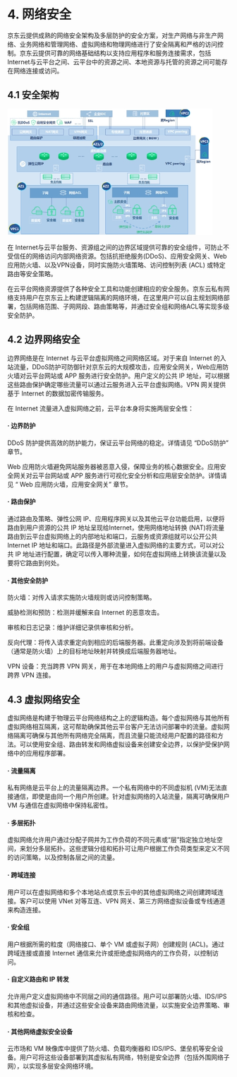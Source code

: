 # 4. 网络安全

京东云提供成熟的网络安全架构及多层防护的安全方案，对生产网络与非生产网络、业务网络和管理网络、虚拟网络和物理网络进行了安全隔离和严格的访问控制。京东云提供可靠的网络基础结构以支持应用程序和服务连接需求，包括Internet与云平台之间、云平台中的资源之间、本地资源与托管的资源之间可能存在网络连接或访问。

## 4.1 安全架构

![图 4 网络安全架构](../../../../image/Security-Information/internet.jpg)


在 Internet与云平台服务、资源组之间的边界区域提供可靠的安全组件，可防止不受信任的网络访问内部网络资源。包括抗拒绝服务(DDoS)、应用安全网关、Web应用防火墙、以及VPN设备，同时实施防火墙策略、访问控制列表 (ACL) 或特定路由等安全策略。

在云平台网络资源提供了各种安全工具和功能创建相应的安全服务。京东云私有网络支持用户在京东云上构建逻辑隔离的网络环境，在这里用户可以自主规划网络部署，包括网络范围、子网网段、路由策略等，并通过安全组和网络ACL等实现多级安全防护。

## 4.2 边界网络安全

边界网络是在 Internet 与云平台虚拟网络之间网络区域。对于来自 Internet 的入站流量，DDoS防护可防御针对京东云的大规模攻击，应用安全网关，Web应用防火墙对云平台网站或 APP 服务进行安全防护。用户定义的公共 IP 地址，可以根据这些路由保护确定哪些流量可以通过云服务进入云平台虚拟网络。VPN 网关提供基于 Internet 的数据加密传输服务。

在 Internet 流量进入虚拟网络之前，云平台本身将实施两层安全性：

#### · 边界防护

DDoS 防护提供高效的防护能力，保证云平台网络的稳定。详情请见 “DDoS防护” 章节。

Web 应用防火墙避免网站服务器被恶意入侵，保障业务的核心数据安全。应用安全网关对云平台网站或 APP 服务进行可视化安全分析和应用层安全防护。详情请见 “ Web 应用防火墙，应用安全网关” 章节。

#### · 路由保护

通过路由及策略、弹性公网 IP、应用程序网关以及其他云平台功能启用，以便将路由到用户资源的公共 IP 地址呈现给Internet，使用网络地址转换 (NAT)将流量路由到云平台虚拟网络上的内部地址和端口，云服务或资源组就可以公开公共Internet IP 地址和端口。此路径是外部流量进入虚拟网络的主要方式，可以对公共 IP 地址进行配置，确定可以传入哪种流量，如何在虚拟网络上转换该流量以及要将它路由到何处。

#### · 其他安全防护

防火墙：对传入请求实施防火墙规则或访问控制策略。

威胁检测和预防：检测并缓解来自 Internet 的恶意攻击。

审核和日志记录：维护详细记录供审核和分析。

反向代理：将传入请求重定向到相应的后端服务器。此重定向涉及到将前端设备（通常是防火墙）上的目标地址映射并转换成后端服务器地址。

VPN 设备：充当跨界 VPN 网关，用于在本地网络上的用户与虚拟网络之间进行跨界 VPN 连接。

## 4.3 虚拟网络安全

虚拟网络是构建于物理云平台网络结构之上的逻辑构造。每个虚拟网络与其他所有虚拟网络相互隔离，这可帮助确保其他云平台客户无法访问部署中的流量。虚拟网络隔离可确保与其他所有网络完全隔离，而且流量只能流经用户配置的路径和方法。可以使用安全组、路由转发和网络虚拟设备来创建安全边界，以保护受保护网络中的应用程序部署。

#### · 流量隔离

私有网络是云平台上的流量隔离边界。一个私有网络中的不同虚拟机 (VM)无法直接通信，即使是由同一个用户所创建。针对虚拟网络的入站流量，隔离可确保用户 VM 与通信在虚拟网络中保持私密性。

#### · 多层拓扑

虚拟网络允许用户通过分配子网并为工作负荷的不同元素或“层”指定独立地址空间，来划分多层拓扑。这些逻辑分组和拓扑可让用户根据工作负荷类型来定义不同的访问策略，以及控制各层之间的流量。

#### · 跨域连接

用户可以在虚拟网络和多个本地站点或京东云中的其他虚拟网络之间创建跨域连接。客户可以使用 VNet 对等互连、VPN 网关、第三方网络虚拟设备或专线通道来构造连接。

#### · 安全组

用户根据所需的粒度（网络接口、单个 VM 或虚拟子网）创建规则 (ACL)。通过跨域连接或直接 Internet 通信来允许或拒绝虚拟网络内的工作负荷，以控制访问。

#### · 自定义路由和 IP 转发

允许用户定义虚拟网络中不同层之间的通信路径。用户可以部署防火墙、IDS/IPS 和其他虚拟设备，并通过这些安全设备来路由网络流量，以实施安全边界策略、审核和检查。

#### · 其他网络虚拟安全设备

云市场和 VM 映像库中提供了防火墙、负载均衡器和 IDS/IPS、堡垒机等安全设备。用户可将这些设备部署到其虚拟私有网络，特别是安全边界（包括外围网络子网），以实现多层安全网络环境。
